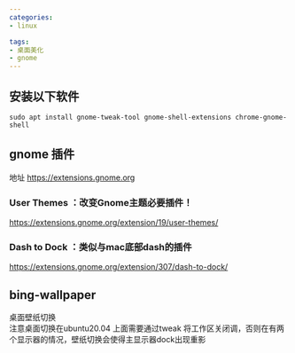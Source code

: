 ```yaml
---
categories:
- linux

tags:
- 桌面美化
- gnome
---
```



## 安装以下软件
```shell
sudo apt install gnome-tweak-tool gnome-shell-extensions chrome-gnome-shell
```


## gnome 插件
地址 https://extensions.gnome.org

### User Themes ：改变Gnome主题必要插件！
https://extensions.gnome.org/extension/19/user-themes/

### Dash to Dock ：类似与mac底部dash的插件
https://extensions.gnome.org/extension/307/dash-to-dock/


## bing-wallpaper
桌面壁纸切换  
注意桌面切换在ubuntu20.04 上面需要通过tweak 将工作区关闭调，否则在有两个显示器的情况，壁纸切换会使得主显示器dock出现重影